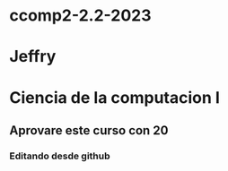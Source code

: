 # ccomp2-2.2-2023
# Jeffry
# Ciencia de la computacion I
## Aprovare este curso con 20

### Editando desde github

